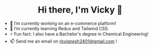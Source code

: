<p>
        <h1 align = "Center"> <b> Hi there, I'm Vicky 👋 </b> </h1>
</p>

- 🔭 I’m currently working on an e-commerce platform!
- 🌱 I’m currently learning Redux and Tailwind CSS.
- ⚡ Fun fact: I also have a Bachelor's degree in Chemical Engineering!
- 📫 Send me an email on rkvignesh2401@gmail.com !

<!--
**rkv-2401/rkv-2401** is a ✨ _special_ ✨ repository because its `README.md` (this file) appears on your GitHub profile.

Here are some ideas to get you started:

- 🔭 I’m currently working on ...
- 🌱 I’m currently learning ...
- 👯 I’m looking to collaborate on ...
- 🤔 I’m looking for help with ...
- 💬 Ask me about ...
- 📫 How to reach me: ...
- 😄 Pronouns: ...
- ⚡ Fun fact: ...
-->
